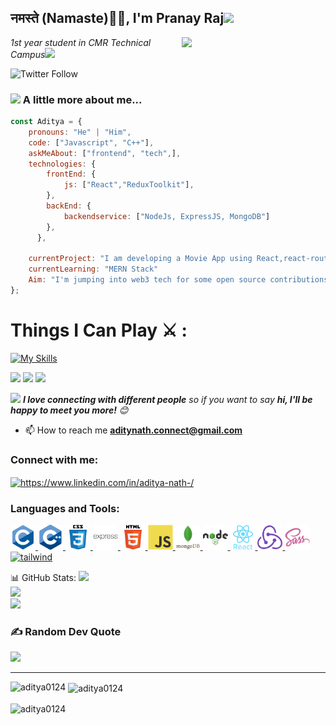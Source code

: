 <h2>नमस्ते (Namaste)🙏🏻, I'm Pranay Raj<img src="https://media.giphy.com/media/12oufCB0MyZ1Go/giphy.gif" width="50"></h2>
<img align='right' src="https://media.giphy.com/media/M9gbBd9nbDrOTu1Mqx/giphy.gif" width="230">
<p><em>1st year student in CMR Technical Campus<img src="https://media.giphy.com/media/WUlplcMpOCEmTGBtBW/giphy.gif" width="30"> 
</em></p>

![Twitter Follow](https://img.shields.io/twitter/follow/pranayraj069?label=Follow)

### <img src="https://media.giphy.com/media/VgCDAzcKvsR6OM0uWg/giphy.gif" width="50"> A little more about me...  

```javascript
const Aditya = {
    pronouns: "He" | "Him",
    code: ["Javascript", "C++"],
    askMeAbout: ["frontend", "tech",],
    technologies: {
        frontEnd: {
            js: ["React","ReduxToolkit"],
        },
        backEnd: {
            backendservice: ["NodeJs, ExpressJS, MongoDB"]
        },
      },

    currentProject: "I am developing a Movie App using React,react-router,ReduxToolki and Appwrite",
    currentLearning: "MERN Stack"
    Aim: "I'm jumping into web3 tech for some open source contributions on GitHub and to help shape the future of the digital landscape!"
};
```
<div style="">
    <h1>Things I Can Play ⚔ : </h1>
    <div class="skills" style="flex">
        
[![My Skills](https://skillicons.dev/icons?i=cpp,html,css,js,tailwindcss,react,redux,typescript,nextjs)](https://skillicons.dev)

<img width="45" src="https://user-images.githubusercontent.com/958486/218346783-72be5ae3-b953-4dd7-b239-788a882fdad6.svg"/>
<img width="45" src="https://seeklogo.com/images/Z/zod-logo-B57E684330-seeklogo.com.png"/>
<img width="45" src="https://appwrite.io/assets/logomark/logo.svg"/>
    </div>
</div>

<img src="https://media.giphy.com/media/LnQjpWaON8nhr21vNW/giphy.gif" width="60"> <em><b>I love connecting with different people</b> so if you want to say <b>hi, I'll be happy to meet you more!</b> 😊</em>

- 📫 How to reach me **aditynath.connect@gmail.com**

<h3 align="left">Connect with me:</h3>
<p align="left">
<a href="https://linkedin.com/in/https://www.linkedin.com/in/aditya-nath-/" target="blank"><img align="center" src="https://raw.githubusercontent.com/rahuldkjain/github-profile-readme-generator/master/src/images/icons/Social/linked-in-alt.svg" alt="https://www.linkedin.com/in/aditya-nath-/" height="30" width="40" /></a>
</p>

<h3 align="left">Languages and Tools:</h3>
<p align="left"> <a href="https://www.cprogramming.com/" target="_blank" rel="noreferrer"> <img src="https://raw.githubusercontent.com/devicons/devicon/master/icons/c/c-original.svg" alt="c" width="40" height="40"/> </a> <a href="https://www.w3schools.com/cpp/" target="_blank" rel="noreferrer"> <img src="https://raw.githubusercontent.com/devicons/devicon/master/icons/cplusplus/cplusplus-original.svg" alt="cplusplus" width="40" height="40"/> </a> <a href="https://www.w3schools.com/css/" target="_blank" rel="noreferrer"> <img src="https://raw.githubusercontent.com/devicons/devicon/master/icons/css3/css3-original-wordmark.svg" alt="css3" width="40" height="40"/> </a> <a href="https://expressjs.com" target="_blank" rel="noreferrer"> <img src="https://raw.githubusercontent.com/devicons/devicon/master/icons/express/express-original-wordmark.svg" alt="express" width="40" height="40"/> </a> <a href="https://www.w3.org/html/" target="_blank" rel="noreferrer"> <img src="https://raw.githubusercontent.com/devicons/devicon/master/icons/html5/html5-original-wordmark.svg" alt="html5" width="40" height="40"/> </a> <a href="https://developer.mozilla.org/en-US/docs/Web/JavaScript" target="_blank" rel="noreferrer"> <img src="https://raw.githubusercontent.com/devicons/devicon/master/icons/javascript/javascript-original.svg" alt="javascript" width="40" height="40"/> </a> <a href="https://www.mongodb.com/" target="_blank" rel="noreferrer"> <img src="https://raw.githubusercontent.com/devicons/devicon/master/icons/mongodb/mongodb-original-wordmark.svg" alt="mongodb" width="40" height="40"/> </a> <a href="https://nodejs.org" target="_blank" rel="noreferrer"> <img src="https://raw.githubusercontent.com/devicons/devicon/master/icons/nodejs/nodejs-original-wordmark.svg" alt="nodejs" width="40" height="40"/> </a> <a href="https://reactjs.org/" target="_blank" rel="noreferrer"> <img src="https://raw.githubusercontent.com/devicons/devicon/master/icons/react/react-original-wordmark.svg" alt="react" width="40" height="40"/> </a> <a href="https://redux.js.org" target="_blank" rel="noreferrer"> <img src="https://raw.githubusercontent.com/devicons/devicon/master/icons/redux/redux-original.svg" alt="redux" width="40" height="40"/> </a> <a href="https://sass-lang.com" target="_blank" rel="noreferrer"> <img src="https://raw.githubusercontent.com/devicons/devicon/master/icons/sass/sass-original.svg" alt="sass" width="40" height="40"/> </a> <a href="https://tailwindcss.com/" target="_blank" rel="noreferrer"> <img src="https://www.vectorlogo.zone/logos/tailwindcss/tailwindcss-icon.svg" alt="tailwind" width="40" height="40"/> </a> </p>

 📊 GitHub Stats:
![](https://github-readme-stats.vercel.app/api?username=aditya0124&theme=dark&hide_border=false&include_all_commits=false&count_private=false)<br/>
![](https://github-readme-streak-stats.herokuapp.com/?user=aditya0124&theme=dark&hide_border=false)<br/>
![](https://github-readme-stats.vercel.app/api/top-langs/?username=aditya0124&theme=dark&hide_border=false&include_all_commits=false&count_private=false&layout=compact)

### ✍️ Random Dev Quote
![](https://quotes-github-readme.vercel.app/api?type=horizontal&theme=radical)

---

<p><img align="left" src="https://github-readme-stats.vercel.app/api/top-langs?username=aditya0124&show_icons=true&locale=en&layout=compact" alt="aditya0124" /></p>

<p>&nbsp;<img align="center" src="https://github-readme-stats.vercel.app/api?username=aditya0124&show_icons=true&locale=en" alt="aditya0124" /></p>

<p><img align="center" src="https://github-readme-streak-stats.herokuapp.com/?user=aditya0124&" alt="aditya0124" /></p>
